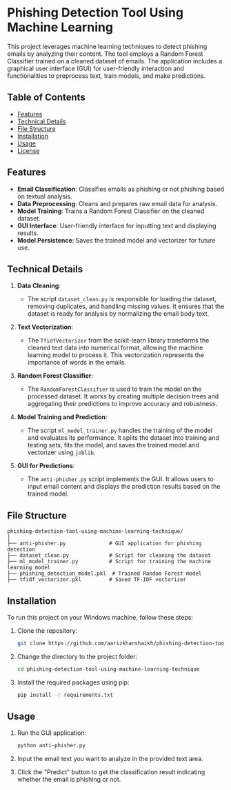 
# Phishing Detection Tool Using Machine Learning

This project leverages machine learning techniques to detect phishing emails by analyzing their content. The tool employs a Random Forest Classifier trained on a cleaned dataset of emails. The application includes a graphical user interface (GUI) for user-friendly interaction and functionalities to preprocess text, train models, and make predictions.

## Table of Contents

- [Features](#features)
- [Technical Details](#technical-details)
- [File Structure](#file-structure)
- [Installation](#installation)
- [Usage](#usage)
- [License](#license)

## Features

- **Email Classification**: Classifies emails as phishing or not phishing based on textual analysis.
- **Data Preprocessing**: Cleans and prepares raw email data for analysis.
- **Model Training**: Trains a Random Forest Classifier on the cleaned dataset.
- **GUI Interface**: User-friendly interface for inputting text and displaying results.
- **Model Persistence**: Saves the trained model and vectorizer for future use.

## Technical Details

1. **Data Cleaning**: 
   - The script `dataset_clean.py` is responsible for loading the dataset, removing duplicates, and handling missing values. It ensures that the dataset is ready for analysis by normalizing the email body text.
   
2. **Text Vectorization**: 
   - The `TfidfVectorizer` from the scikit-learn library transforms the cleaned text data into numerical format, allowing the machine learning model to process it. This vectorization represents the importance of words in the emails.

3. **Random Forest Classifier**: 
   - The `RandomForestClassifier` is used to train the model on the processed dataset. It works by creating multiple decision trees and aggregating their predictions to improve accuracy and robustness.

4. **Model Training and Prediction**: 
   - The script `ml_model_trainer.py` handles the training of the model and evaluates its performance. It splits the dataset into training and testing sets, fits the model, and saves the trained model and vectorizer using `joblib`.

5. **GUI for Predictions**: 
   - The `anti-phisher.py` script implements the GUI. It allows users to input email content and displays the prediction results based on the trained model.

## File Structure

```
phishing-detection-tool-using-machine-learning-technique/
│
├── anti-phisher.py              # GUI application for phishing detection
├── dataset_clean.py             # Script for cleaning the dataset
├── ml_model_trainer.py          # Script for training the machine learning model
├── phishing_detection_model.pkl  # Trained Random Forest model
├── tfidf_vectorizer.pkl         # Saved TF-IDF vectorizer
```

## Installation

To run this project on your Windows machine, follow these steps:

1. Clone the repository:
   ```bash
   git clone https://github.com/aarizkhanshaikh/phishing-detection-tool-using-machine-learning-technique.git
   ```
   
2. Change the directory to the project folder:
   ```bash
   cd phishing-detection-tool-using-machine-learning-technique
   ```

3. Install the required packages using pip:
   ```bash
   pip install -r requirements.txt
   ```

## Usage

1. Run the GUI application:
   ```bash
   python anti-phisher.py
   ```

2. Input the email text you want to analyze in the provided text area.

3. Click the "Predict" button to get the classification result indicating whether the email is phishing or not.
